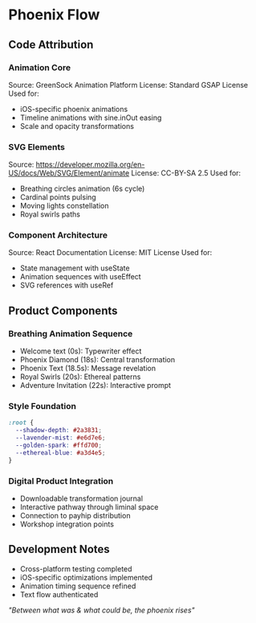 # Phoenix Flow

## Code Attribution

### Animation Core
Source: GreenSock Animation Platform
License: Standard GSAP License
Used for: 
- iOS-specific phoenix animations
- Timeline animations with sine.inOut easing
- Scale and opacity transformations

### SVG Elements
Source: https://developer.mozilla.org/en-US/docs/Web/SVG/Element/animate
License: CC-BY-SA 2.5
Used for:
- Breathing circles animation (6s cycle)
- Cardinal points pulsing
- Moving lights constellation
- Royal swirls paths

### Component Architecture
Source: React Documentation
License: MIT License
Used for:
- State management with useState
- Animation sequences with useEffect
- SVG references with useRef

## Product Components

### Breathing Animation Sequence
- Welcome text (0s): Typewriter effect
- Phoenix Diamond (18s): Central transformation
- Phoenix Text (18.5s): Message revelation
- Royal Swirls (20s): Ethereal patterns
- Adventure Invitation (22s): Interactive prompt

### Style Foundation
```css
:root {
  --shadow-depth: #2a3831;
  --lavender-mist: #e6d7e6;
  --golden-spark: #ffd700;
  --ethereal-blue: #a3d4e5;
}
```

### Digital Product Integration
- Downloadable transformation journal
- Interactive pathway through liminal space
- Connection to payhip distribution
- Workshop integration points

## Development Notes
- Cross-platform testing completed
- iOS-specific optimizations implemented
- Animation timing sequence refined
- Text flow authenticated

*"Between what was & what could be, the phoenix rises"*